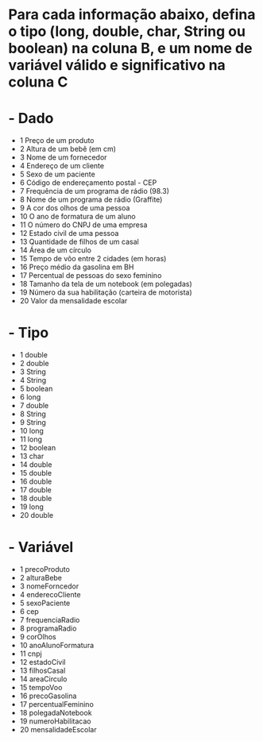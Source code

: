 # Para cada informação abaixo, defina o tipo (long, double, char, String ou boolean) na coluna B, e um nome de variável válido e significativo na coluna C
# - Dado
- 1 Preço de um produto
- 2 Altura de um bebê (em cm)
- 3 Nome de um fornecedor
- 4 Endereço de um cliente
- 5 Sexo de um paciente
- 6 Código de endereçamento postal - CEP
- 7 Frequência de um programa de rádio (98.3)
- 8 Nome de um programa de rádio (Graffite)
- 9 A cor dos olhos de uma pessoa
- 10 O ano de formatura de um aluno
- 11 O número do CNPJ de uma empresa
- 12 Estado civil de uma pessoa
- 13 Quantidade de filhos de um casal
- 14 Área de um círculo
- 15 Tempo de vôo entre 2 cidades (em horas)
- 16 Preço médio da gasolina em BH
- 17 Percentual de pessoas do sexo feminino
- 18 Tamanho da tela de um notebook (em polegadas)
- 19 Número da sua habilitação (carteira de motorista)
- 20 Valor da mensalidade escolar
  
# - Tipo
- 1 double
- 2 double
- 3 String
- 4 String
- 5 boolean
- 6 long
- 7 double
- 8 String
- 9 String
- 10 long
- 11 long
- 12 boolean
- 13 char
- 14 double
- 15 double
- 16 double
- 17 double
- 18 double
- 19 long
- 20 double
  
# - Variável
- 1 precoProduto
- 2 alturaBebe
- 3 nomeForncedor
- 4 enderecoCliente
- 5 sexoPaciente
- 6 cep
- 7 frequenciaRadio
- 8 programaRadio
- 9 corOlhos
- 10 anoAlunoFormatura
- 11 cnpj
- 12 estadoCivil
- 13 filhosCasal
- 14 areaCirculo
- 15 tempoVoo
- 16 precoGasolina
- 17 percentualFeminino
- 18 polegadaNotebook
- 19 numeroHabilitacao
- 20 mensalidadeEscolar
